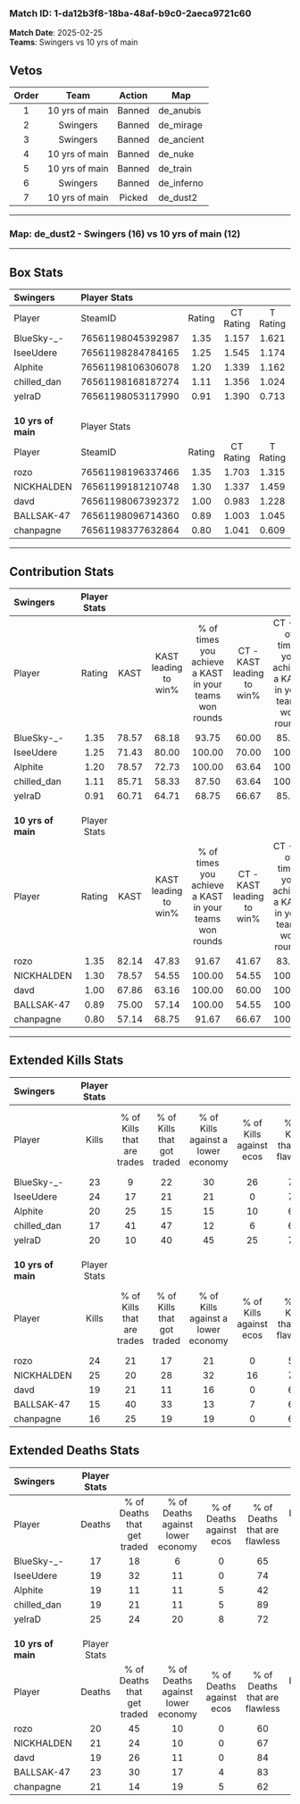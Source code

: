 ### Match ID: 1-da12b3f8-18ba-48af-b9c0-2aeca9721c60  
**Match Date**: 2025-02-25  
**Teams**: Swingers vs 10 yrs of main  

## Vetos  

| Order | Team | Action | Map |
| :---: | :--: | :----: | --- |
| 1 | 10 yrs of main | Banned | de_anubis |
| 2 | Swingers | Banned | de_mirage |
| 3 | Swingers | Banned | de_ancient |
| 4 | 10 yrs of main | Banned | de_nuke |
| 5 | 10 yrs of main | Banned | de_train |
| 6 | Swingers | Banned | de_inferno |
| 7 | 10 yrs of main | Picked | de_dust2 |

---  

### **Map**: de_dust2 - Swingers (16) vs 10 yrs of main (12)  
---  

## Box Stats  

| **Swingers**       | Player Stats      |        |           |          |       |      |       |         |        |      |     |
| :- | :- | :-: | :-: | :-: | :-: | :-: | :-: | :-: | :-: | :-: | :-: |
| Player             | SteamID           | Rating | CT Rating | T Rating | KAST  | ADR  | Kills | Assists | Deaths | K/D  | HS% |
| BlueSky-_-         | 76561198045392987 |  1.35  |   1.157   |  1.621   | 78.57 | 94.5 |  23   |    7    |   17   | 1.35 | 56  |
| IseeUdere          | 76561198284784165 |  1.25  |   1.545   |  1.174   | 71.43 | 83.6 |  24   |    6    |   19   | 1.26 | 50  |
| Alphite            | 76561198106306078 |  1.20  |   1.339   |  1.162   | 78.57 | 87.5 |  20   |    9    |   19   | 1.05 | 70  |
| chilled_dan        | 76561198168187274 |  1.11  |   1.356   |  1.024   | 85.71 | 68.4 |  17   |   12    |   19   | 0.89 | 52  |
| yelraD             | 76561198053117990 |  0.91  |   1.390   |  0.713   | 60.71 | 80.0 |  20   |    3    |   25   | 0.80 | 70  |
|                    |                   |        |           |          |       |      |       |         |        |      |     |
|                    |                   |        |           |          |       |      |       |         |        |      |     |
|                    |                   |        |           |          |       |      |       |         |        |      |     |
| **10 yrs of main** | Player Stats      |        |           |          |       |      |       |         |        |      |     |
| Player             | SteamID           | Rating | CT Rating | T Rating | KAST  | ADR  | Kills | Assists | Deaths | K/D  | HS% |
| rozo               | 76561198196337466 |  1.35  |   1.703   |  1.315   | 82.14 | 93.2 |  24   |    9    |   20   | 1.20 | 45  |
| NICKHALDEN         | 76561199181210748 |  1.30  |   1.337   |  1.459   | 78.57 | 86.7 |  25   |    4    |   21   | 1.19 | 48  |
| davd               | 76561198067392372 |  1.00  |   0.983   |  1.228   | 67.86 | 64.2 |  19   |    4    |   19   | 1.00 | 31  |
| BALLSAK-47         | 76561198096714360 |  0.89  |   1.003   |  1.045   | 75.00 | 69.8 |  15   |    9    |   23   | 0.65 | 53  |
| chanpagne          | 76561198377632864 |  0.80  |   1.041   |  0.609   | 57.14 | 66.1 |  16   |    5    |   21   | 0.76 | 62  |
---  

## Contribution Stats  

| **Swingers**       | Player Stats |       |                      |                                                        |                           |                                                             |                          |                                                            |
| :- | :-: | :-: | :-: | :-: | :-: | :-: | :-: | :-: |
| Player             |    Rating    | KAST  | KAST leading to win% | % of times you achieve a KAST in your teams won rounds | CT - KAST leading to win% | CT - % of times you achieve a KAST in your teams won rounds | T - KAST leading to win% | T - % of times you achieve a KAST in your teams won rounds |
| BlueSky-_-         |     1.35     | 78.57 |        68.18         |                         93.75                          |           60.00           |                            85.71                            |          75.00           |                           100.00                           |
| IseeUdere          |     1.25     | 71.43 |        80.00         |                         100.00                         |           70.00           |                           100.00                            |          90.00           |                           100.00                           |
| Alphite            |     1.20     | 78.57 |        72.73         |                         100.00                         |           63.64           |                           100.00                            |          81.82           |                           100.00                           |
| chilled_dan        |     1.11     | 85.71 |        58.33         |                         87.50                          |           63.64           |                           100.00                            |          53.85           |                           77.78                            |
| yelraD             |     0.91     | 60.71 |        64.71         |                         68.75                          |           66.67           |                            85.71                            |          62.50           |                           55.56                            |
|                    |              |       |                      |                                                        |                           |                                                             |                          |                                                            |
|                    |              |       |                      |                                                        |                           |                                                             |                          |                                                            |
|                    |              |       |                      |                                                        |                           |                                                             |                          |                                                            |
| **10 yrs of main** | Player Stats |       |                      |                                                        |                           |                                                             |                          |                                                            |
| Player             |    Rating    | KAST  | KAST leading to win% | % of times you achieve a KAST in your teams won rounds | CT - KAST leading to win% | CT - % of times you achieve a KAST in your teams won rounds | T - KAST leading to win% | T - % of times you achieve a KAST in your teams won rounds |
| rozo               |     1.35     | 82.14 |        47.83         |                         91.67                          |           41.67           |                            83.33                            |          54.55           |                           100.00                           |
| NICKHALDEN         |     1.30     | 78.57 |        54.55         |                         100.00                         |           54.55           |                           100.00                            |          54.55           |                           100.00                           |
| davd               |     1.00     | 67.86 |        63.16         |                         100.00                         |           60.00           |                           100.00                            |          66.67           |                           100.00                           |
| BALLSAK-47         |     0.89     | 75.00 |        57.14         |                         100.00                         |           54.55           |                           100.00                            |          60.00           |                           100.00                           |
| chanpagne          |     0.80     | 57.14 |        68.75         |                         91.67                          |           66.67           |                           100.00                            |          71.43           |                           83.33                            |
---  

## Extended Kills Stats  

| **Swingers**       | Player Stats |                            |                            |                                    |                         |                              |                                 |                                       |                    |           |
| :- | :-: | :-: | :-: | :-: | :-: | :-: | :-: | :-: | :-: | :-: |
| Player             |    Kills     | % of Kills that are trades | % of Kills that got traded | % of Kills against a lower economy | % of Kills against ecos | % of Kills that are flawless | % of Kills that are close duels | % of Kills that are assisted by flash | Pistol Round Kills | AWP Kills |
| BlueSky-_-         |      23      |             9              |             22             |                 30                 |           26            |              78              |                9                |                  17                   |         1          |     0     |
| IseeUdere          |      24      |             17             |             21             |                 21                 |            0            |              75              |               13                |                   0                   |         3          |    10     |
| Alphite            |      20      |             25             |             15             |                 15                 |           10            |              60              |               10                |                  10                   |         1          |     0     |
| chilled_dan        |      17      |             41             |             47             |                 12                 |            6            |              65              |                0                |                   6                   |         2          |     0     |
| yelraD             |      20      |             10             |             40             |                 45                 |           25            |              70              |                5                |                  25                   |         2          |     0     |
|                    |              |                            |                            |                                    |                         |                              |                                 |                                       |                    |           |
|                    |              |                            |                            |                                    |                         |                              |                                 |                                       |                    |           |
|                    |              |                            |                            |                                    |                         |                              |                                 |                                       |                    |           |
| **10 yrs of main** | Player Stats |                            |                            |                                    |                         |                              |                                 |                                       |                    |           |
| Player             |    Kills     | % of Kills that are trades | % of Kills that got traded | % of Kills against a lower economy | % of Kills against ecos | % of Kills that are flawless | % of Kills that are close duels | % of Kills that are assisted by flash | Pistol Round Kills | AWP Kills |
| rozo               |      24      |             21             |             17             |                 21                 |            0            |              58              |                4                |                   4                   |         2          |     0     |
| NICKHALDEN         |      25      |             20             |             28             |                 32                 |           16            |              76              |               12                |                   0                   |         0          |     0     |
| davd               |      19      |             21             |             11             |                 16                 |            0            |              68              |                5                |                   0                   |         1          |     9     |
| BALLSAK-47         |      15      |             40             |             33             |                 13                 |            7            |              67              |                7                |                   0                   |         4          |     1     |
| chanpagne          |      16      |             25             |             19             |                 19                 |            0            |              63              |               13                |                   6                   |         2          |     0     |
## Extended Deaths Stats  

| **Swingers**       | Player Stats |                             |                                   |                          |                               |                            |                           |               |
| :- | :-: | :-: | :-: | :-: | :-: | :-: | :-: | :-: |
| Player             |    Deaths    | % of Deaths that get traded | % of Deaths against lower economy | % of Deaths against ecos | % of Deaths that are flawless | % of Deaths that are close | % of Deaths while blinded | Deaths to AWP |
| BlueSky-_-         |      17      |             18              |                 6                 |            0             |              65               |             6              |             0             |       2       |
| IseeUdere          |      19      |             32              |                11                 |            0             |              74               |             16             |             0             |       2       |
| Alphite            |      19      |             11              |                11                 |            5             |              42               |             11             |             5             |       3       |
| chilled_dan        |      19      |             21              |                11                 |            5             |              89               |             5              |             0             |       1       |
| yelraD             |      25      |             24              |                20                 |            8             |              72               |             4              |             4             |       2       |
|                    |              |                             |                                   |                          |                               |                            |                           |               |
|                    |              |                             |                                   |                          |                               |                            |                           |               |
|                    |              |                             |                                   |                          |                               |                            |                           |               |
| **10 yrs of main** | Player Stats |                             |                                   |                          |                               |                            |                           |               |
| Player             |    Deaths    | % of Deaths that get traded | % of Deaths against lower economy | % of Deaths against ecos | % of Deaths that are flawless | % of Deaths that are close | % of Deaths while blinded | Deaths to AWP |
| rozo               |      20      |             45              |                10                 |            0             |              60               |             15             |            15             |       1       |
| NICKHALDEN         |      21      |             24              |                10                 |            0             |              67               |             0              |            10             |       2       |
| davd               |      19      |             26              |                11                 |            0             |              84               |             5              |             0             |       3       |
| BALLSAK-47         |      23      |             30              |                17                 |            4             |              83               |             4              |            13             |       1       |
| chanpagne          |      21      |             14              |                19                 |            5             |              62               |             14             |            19             |       3       |
